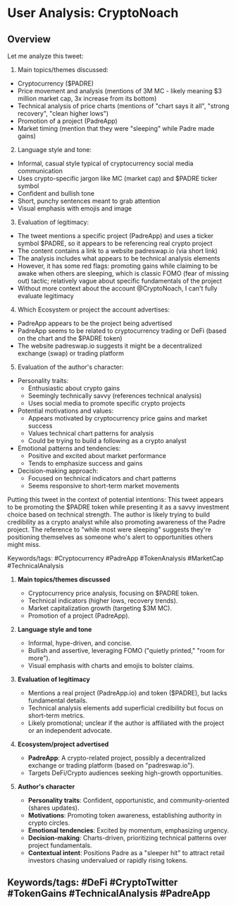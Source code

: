 # User Analysis: CryptoNoach

## Overview

<think>
Let me analyze this tweet:

1. Main topics/themes discussed:
- Cryptocurrency ($PADRE)
- Price movement and analysis (mentions of 3M MC - likely meaning $3 million market cap, 3x increase from its bottom)
- Technical analysis of price charts (mentions of "chart says it all", "strong recovery", "clean higher lows")
- Promotion of a project (PadreApp)
- Market timing (mention that they were "sleeping" while Padre made gains)

2. Language style and tone:
- Informal, casual style typical of cryptocurrency social media communication
- Uses crypto-specific jargon like MC (market cap) and $PADRE ticker symbol
- Confident and bullish tone
- Short, punchy sentences meant to grab attention
- Visual emphasis with emojis and image

3. Evaluation of legitimacy:
- The tweet mentions a specific project (PadreApp) and uses a ticker symbol $PADRE, so it appears to be referencing real crypto project
- The content contains a link to a website padreswap.io (via short link)
- The analysis includes what appears to be technical analysis elements
- However, it has some red flags: promoting gains while claiming to be awake when others are sleeping, which is classic FOMO (fear of missing out) tactic; relatively vague about specific fundamentals of the project
- Without more context about the account @CryptoNoach, I can't fully evaluate legitimacy

4. Which Ecosystem or project the account advertises:
- PadreApp appears to be the project being advertised
- PadreApp seems to be related to cryptocurrency trading or DeFi (based on the chart and the $PADRE token)
- The website padreswap.io suggests it might be a decentralized exchange (swap) or trading platform

5. Evaluation of the author's character:
- Personality traits: 
  - Enthusiastic about crypto gains
  - Seemingly technically savvy (references technical analysis)
  - Uses social media to promote specific crypto projects
- Potential motivations and values:
  - Appears motivated by cryptocurrency price gains and market success
  - Values technical chart patterns for analysis
  - Could be trying to build a following as a crypto analyst
- Emotional patterns and tendencies:
  - Positive and excited about market performance
  - Tends to emphasize success and gains
- Decision-making approach:
  - Focused on technical indicators and chart patterns
  - Seems responsive to short-term market movements

Putting this tweet in the context of potential intentions:
This tweet appears to be promoting the $PADRE token while presenting it as a savvy investment choice based on technical strength. The author is likely trying to build credibility as a crypto analyst while also promoting awareness of the Padre project. The reference to "while most were sleeping" suggests they're positioning themselves as someone who's alert to opportunities others might miss.

Keywords/tags:
#Cryptocurrency #PadreApp #TokenAnalysis #MarketCap #TechnicalAnalysis
</think>

1. **Main topics/themes discussed**  
   - Cryptocurrency price analysis, focusing on $PADRE token.  
   - Technical indicators (higher lows, recovery trends).  
   - Market capitalization growth (targeting $3M MC).  
   - Promotion of a project (PadreApp).  

2. **Language style and tone**  
   - Informal, hype-driven, and concise.  
   - Bullish and assertive, leveraging FOMO ("quietly printed," "room for more").  
   - Visual emphasis with charts and emojis to bolster claims.  

3. **Evaluation of legitimacy**  
   - Mentions a real project (PadreApp.io) and token ($PADRE), but lacks fundamental details.  
   - Technical analysis elements add superficial credibility but focus on short-term metrics.  
   - Likely promotional; unclear if the author is affiliated with the project or an independent advocate.  

4. **Ecosystem/project advertised**  
   - **PadreApp**: A crypto-related project, possibly a decentralized exchange or trading platform (based on "padreswap.io").  
   - Targets DeFi/Crypto audiences seeking high-growth opportunities.  

5. **Author's character**  
   - **Personality traits**: Confident, opportunistic, and community-oriented (shares updates).  
   - **Motivations**: Promoting token awareness, establishing authority in crypto circles.  
   - **Emotional tendencies**: Excited by momentum, emphasizing urgency.  
   - **Decision-making**: Charts-driven, prioritizing technical patterns over project fundamentals.  
   - **Contextual intent**: Positions Padre as a "sleeper hit" to attract retail investors chasing undervalued or rapidly rising tokens.  

**Keywords/tags**: #DeFi #CryptoTwitter #TokenGains #TechnicalAnalysis #PadreApp
---
